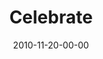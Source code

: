 ---
layout: message
category: message
series: "Game Change"
title: "Celebrate"
date: 2010-11-20-00-00
message_id: 650
audio: "http://s3.amazonaws.com/crossroads-media/messages/audio/gamechange07.mp3"
audio-duration: "29:16"
program: "http://s3.amazonaws.com/crossroads-media/documents/11_20-21_10Program.pdf"
description: "Today we celebrate. And we thank God for the great things he
will do in our city and throughout the world, and for allowing us to be a part of furthering his Kingdom."
video: "http://s3.amazonaws.com/crossroads-media/messages/video/gamechange07.mp4"
video-duration: "29:20"
video-image: "http://s3.amazonaws.com/crossroads-media/images/gamechange07_still.jpg"
tag: 
 - tome
 - celebrate
 - game-change
 - campaign
 - program
explicit: false
---